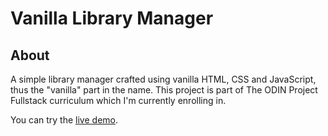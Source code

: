 # Vanilla Library Manager

## About
A simple library manager crafted using vanilla HTML, CSS and JavaScript, thus the "vanilla"
part in the name. This project is part of The ODIN Project Fullstack curriculum which I'm 
currently enrolling in. 

You can try the [live demo](https://rachyd.works/vanilla-library).
